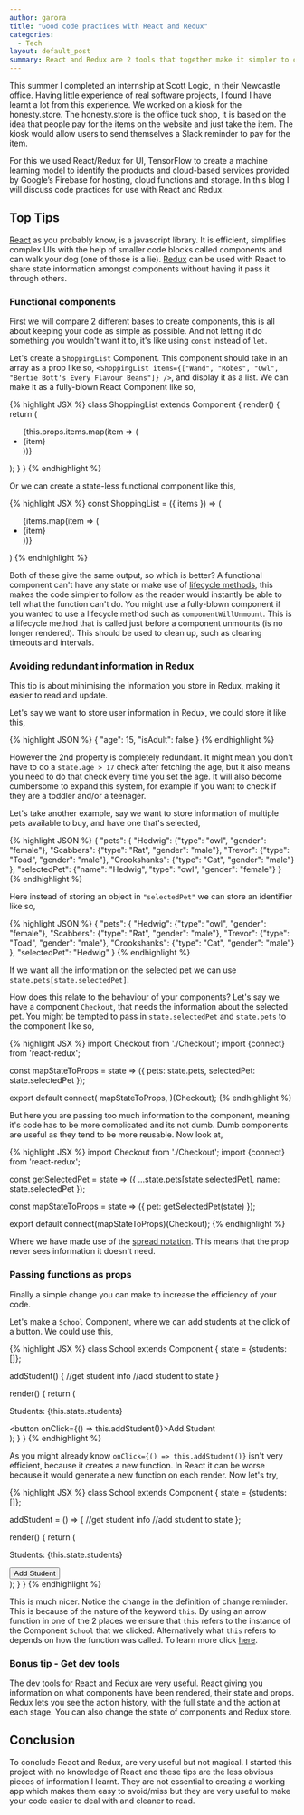 ```yaml
---
author: garora
title: "Good code practices with React and Redux"
categories:
  - Tech
layout: default_post
summary: React and Redux are 2 tools that together make it simpler to create functional UIs. However there are many potential pitfalls when it comes to using them. In this blog I will walk you through some practices to keep in mind as you write your own code.
---
```


This summer I completed an internship at Scott Logic, in their Newcastle office. Having little experience of real software projects, I found I have learnt a lot from this experience. We worked on a kiosk for the honesty.store. The honesty.store is the office tuck shop, it is based on the idea that people pay for the items on the website and just take the item. The kiosk would allow users to send themselves a Slack reminder to pay for the item.

For this we used React/Redux for UI, TensorFlow to create a machine learning model to identify the products and cloud-based services provided by Google’s Firebase for hosting, cloud functions and storage. In this blog I will discuss code practices for use with React and Redux.

## Top Tips

[React](https://reactjs.org/) as you probably know, is a javascript library. It is efficient, simplifies complex UIs with the help of smaller code blocks called components and can walk your dog (one of those is a lie). [Redux](https://redux.js.org/basics/usagewithreact) can be used with React to share state information amongst components without having it pass it through others.

### Functional components

First we will compare 2 different bases to create components, this is all about keeping your code as simple as possible. And not letting it do something you wouldn't want it to, it's like using `const` instead of `let`.

Let's create a `ShoppingList` Component. This component should take in an array as a prop like so,
`<ShoppingList items={["Wand", "Robes", "Owl", "Bertie Bott's Every Flavour Beans"]} />`, and display it as a list. We can make it as a fully-blown React Component like so,

{% highlight JSX %}
class ShoppingList extends Component {
  render() {
    return (
      <div className="shopping-list">
        <ul>
          {this.props.items.map(item => (<li>{item}</li>))}
        </ul>
      </div>
    );
  }
}
{% endhighlight %}

Or we can create a state-less functional component like this,

{% highlight JSX %}
const ShoppingList = ({ items }) => (
      <div className="shopping-list">
        <ul>
          {items.map(item => (<li>{item}</li>))}
        </ul>
      </div>
    )
{% endhighlight %}

Both of these give the same output, so which is better? A functional component can't have any state or make use of [lifecycle methods](https://reactjs.org/docs/react-component.html), this makes the code simpler to follow as the reader would instantly be able to tell what the function can't do. You might use a fully-blown component if you wanted to use a lifecycle method such as `componentWillUnmount`. This is a lifecycle method that is called just before a component unmounts (is no longer rendered). This should be used to clean up, such as clearing timeouts and intervals.

### Avoiding redundant information in Redux

This tip is about minimising the information you store in Redux, making it easier to read and update.

Let's say we want to store user information in Redux, we could store it like this,

{% highlight JSON %}
{
  "age": 15,
  "isAdult": false
}
{% endhighlight %}

However the 2nd property is completely redundant. It might mean you don't have to do a `state.age > 17` check after fetching the age, but it also means you need to do that check every time you set the age. It will also become cumbersome to expand this system, for example if you want to check if they are a toddler and/or a teenager.

Let's take another example, say we want to store information of multiple pets available to buy, and have one that's selected,

{% highlight JSON %}
{
  "pets": {
    "Hedwig": {"type": "owl", "gender": "female"},
    "Scabbers": {"type": "Rat", "gender": "male"},
    "Trevor": {"type": "Toad", "gender": "male"},
    "Crookshanks": {"type": "Cat", "gender": "male"}
  },
    "selectedPet": {"name": "Hedwig", "type": "owl", "gender": "female"}
}
{% endhighlight %}

Here instead of storing an object in `"selectedPet"` we can store an identifier like so,

{% highlight JSON %}
{
  "pets": {
    "Hedwig": {"type": "owl", "gender": "female"},
    "Scabbers": {"type": "Rat", "gender": "male"},
    "Trevor": {"type": "Toad", "gender": "male"},
    "Crookshanks": {"type": "Cat", "gender": "male"}
  },
    "selectedPet": "Hedwig"
}
{% endhighlight %}

If we want all the information on the selected pet we can use `state.pets[state.selectedPet]`.

How does this relate to the behaviour of your components? Let's say we have a component `Checkout`, that needs the information about the selected pet. You might be tempted to pass in `state.selectedPet` and `state.pets` to the component like so,

{% highlight JSX %}
import Checkout from './Checkout';
import {connect} from 'react-redux';

const mapStateToProps = state => ({
    pets: state.pets,
    selectedPet: state.selectedPet
});

export default connect(
  mapStateToProps,
)(Checkout);
{% endhighlight %}

But here you are passing too much information to the component, meaning it's code has to be more complicated and its not dumb. Dumb components are useful as they tend to be more reusable. Now look at,

{% highlight JSX %}
import Checkout from './Checkout';
import {connect} from 'react-redux';

const getSelectedPet = state => ({
  ...state.pets[state.selectedPet],
  name: state.selectedPet
});

const mapStateToProps = state => ({
  pet: getSelectedPet(state)
});

export default connect(mapStateToProps)(Checkout);
{% endhighlight %}

Where we have made use of the [spread notation](https://developer.mozilla.org/en-US/docs/Web/JavaScript/Reference/Operators/Spread_syntax). This means that the prop never sees information it doesn't need.

### Passing functions as props

Finally a simple change you can make to increase the efficiency of your code.

Let's make a `School` Component, where we can add students at the click of a button. We could use this,

{% highlight JSX %}
class School extends Component {
  state = {students: []};

  addStudent() {
    //get student info
    //add student to state
  }

  render() {
    return (
      <div>
        <p>Students: {this.state.students}</p>
        <button onClick={() => this.addStudent()}>Add Student</button>
      </div>
    );
  }
}
{% endhighlight %}

As you might already know `onClick={() => this.addStudent()}` isn't very efficient, because it creates a new function. In React it can be worse because it would generate a new function on each render. Now let's try,

{% highlight JSX %}
class School extends Component {
  state = {students: []};

  addStudent = () => {
    //get student info
    //add student to state
  };

  render() {
    return (
      <div>
        <p>Students: {this.state.students}</p>
        <button onClick={this.addStudent()}>Add Student</button>
      </div>
    );
  }
}
{% endhighlight %}

This is much nicer. Notice the change in the definition of change reminder. This is because of the nature of the keyword `this`. By using an arrow function in one of the 2 places we ensure that `this` refers to the instance of the Component `School` that we clicked. Alternatively what `this` refers to depends on how the function was called. To learn more click [here](https://developer.mozilla.org/en-US/docs/Web/JavaScript/Reference/Operators/this).

### Bonus tip - Get dev tools

The dev tools for [React](https://github.com/facebook/react-devtools) and [Redux](https://github.com/zalmoxisus/redux-devtools-extension) are very useful. React giving you information on what components have been rendered, their state and props. Redux lets you see the action history, with the full state and the action at each stage. You can also change the state of components and Redux store.

## Conclusion

To conclude React and Redux, are very useful but not magical. I started this project with no knowledge of React and these tips are the less obvious pieces of information I learnt. They are not essential to creating a working app which makes them easy to avoid/miss but they are very useful to make your code easier to deal with and cleaner to read.
